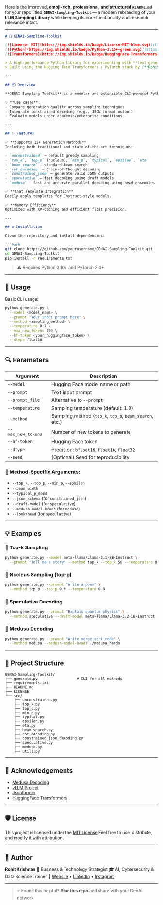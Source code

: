 Here is the improved, **emoji-rich, professional, and structured `README.md`** for your repo titled **`GENAI-Sampling-Toolkit`** — a modern rebranding of your **LLM Sampling Library** while keeping its core functionality and research relevance intact.

---

````markdown
# 🤖 GENAI-Sampling-Toolkit

[![License: MIT](https://img.shields.io/badge/License-MIT-blue.svg)](LICENSE)
[![Python](https://img.shields.io/badge/Python-3.10+-green.svg)](https://www.python.org/)
[![Transformers](https://img.shields.io/badge/HuggingFace-Transformers-yellow.svg)](https://huggingface.co)

> A high-performance Python library for experimenting with **text generation** using cutting-edge **sampling and decoding strategies** for Large Language Models (LLMs) 🔬  
> Built using the Hugging Face Transformers + PyTorch stack by [**Rohit Krishnan**](https://rohitkrishnan.co.in)

---

## 📦 Overview

**GENAI-Sampling-Toolkit** is a modular and extensible CLI-powered Python library for **controlled text generation** using various **decoding strategies** in LLMs. It helps researchers and developers **compare sampling methods**, run fine-grained generation experiments, and build better GenAI systems with prompt conditioning.

💡 **Use cases**:
- Compare generation quality across sampling techniques
- Integrate constrained decoding (e.g., JSON format output)
- Evaluate models under academic/enterprise conditions

---

## ✨ Features

✅ **Supports 12+ Generation Methods**  
Including both traditional and state-of-the-art techniques:

- `unconstrained` – default greedy sampling  
- `top_k`, `top_p` (nucleus), `min_p`, `typical`, `epsilon`, `eta`  
- `beam_search` – standard beam search  
- `cot_decoding` – Chain-of-Thought decoding  
- `constrained_json` – generate valid JSON outputs  
- `speculative` – fast decoding using draft models  
- `medusa` – fast and accurate parallel decoding using head ensembles

✅ **Chat Template Integration**  
Easily apply templates for Instruct-style models.

✅ **Memory Efficiency**  
Optimized with KV-caching and efficient float precision.

---

## ⚙️ Installation

Clone the repository and install dependencies:

```bash
git clone https://github.com/yourusername/GENAI-Sampling-Toolkit.git
cd GENAI-Sampling-Toolkit
pip install -r requirements.txt
````

> ⚠️ Requires Python 3.10+ and PyTorch 2.4+

---

## 🚀 Usage

Basic CLI usage:

```bash
python generate.py \
  --model <model_name> \
  --prompt "Your input prompt here" \
  --method <sampling_method> \
  --temperature 0.7 \
  --max_new_tokens 200 \
  --hf-token <your_huggingface_token> \
  --dtype float16
```

---

## 🔍 Parameters

| Argument           | Description                                             |
| ------------------ | ------------------------------------------------------- |
| `--model`          | Hugging Face model name or path                         |
| `--prompt`         | Text input prompt                                       |
| `--prompt_file`    | Alternative to `--prompt`                               |
| `--temperature`    | Sampling temperature (default: 1.0)                     |
| `--method`         | Sampling method (`top_k`, `top_p`, `beam_search`, etc.) |
| `--max_new_tokens` | Number of new tokens to generate                        |
| `--hf-token`       | Hugging Face token                                      |
| `--dtype`          | Precision: `bfloat16`, `float16`, `float32`             |
| `--seed`           | (Optional) Seed for reproducibility                     |

### 🔧 Method-Specific Arguments:

* `--top_k`, `--top_p`, `--min_p`, `--epsilon`
* `--beam_width`
* `--typical_p_mass`
* `--json_schema` (for `constrained_json`)
* `--draft-model` (for `speculative`)
* `--medusa-model-heads` (for `medusa`)
* `--lookahead` (for `speculative`)

---

## 💡 Examples

### 📌 Top-k Sampling

```bash
python generate.py --model meta-llama/Llama-3.1-8B-Instruct \
  --prompt "Tell me a story" --method top_k --top_k 50 --temperature 0.7
```

### 📌 Nucleus Sampling (top-p)

```bash
python generate.py --prompt "Write a poem" \
  --method top_p --top_p 0.9 --temperature 0.8
```

### 📌 Speculative Decoding

```bash
python generate.py --prompt "Explain quantum physics" \
  --method speculative --draft-model meta-llama/Llama-3.2-1B-Instruct --lookahead 4
```

### 📌 Medusa Decoding

```bash
python generate.py --prompt "Write merge sort code" \
  --method medusa --medusa-model-heads ./medusa_heads
```

---

## 📁 Project Structure

```
GENAI-Sampling-Toolkit/
├── generate.py                  # CLI for all methods
├── requirements.txt
├── README.md
├── LICENSE
└── src/
    ├── unconstrained.py
    ├── top_k.py
    ├── top_p.py
    ├── min_p.py
    ├── typical.py
    ├── epsilon.py
    ├── eta.py
    ├── beam_search.py
    ├── cot_decoding.py
    ├── constrained_json_decoding.py
    ├── speculative.py
    ├── medusa.py
    ├── utils.py
```

---

## 🙌 Acknowledgements

* [Medusa Decoding](https://github.com/FasterDecoding/Medusa)
* [vLLM Project](https://github.com/vllm-project/vllm)
* [Jsonformer](https://github.com/1rgs/jsonformer)
* [HuggingFace Transformers](https://github.com/huggingface/transformers)

---

## 🛡️ License

This project is licensed under the [MIT License](./LICENSE)
Feel free to use, distribute, and modify it with attribution.

---

## 👤 Author

**Rohit Krishnan**
📍 Business & Technology Strategist
🎓 AI, Cybersecurity & Data Science Trainer
🔗 [Website](https://rohitkrishnan.co.in) • [LinkedIn](https://linkedin.com/in/rohit-krishnan-320a5375) • [Instagram](https://instagram.com/prof_rohit_)

---

> ⭐ Found this helpful? **Star this repo** and share with your GenAI network.


